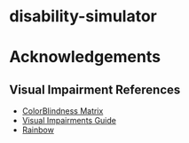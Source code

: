 # disability-simulator

# Acknowledgements
## Visual Impairment References
- [ColorBlindness Matrix](https://web.archive.org/web/20081014161121/http:/www.colorjack.com/labs/colormatrix/)
- [Visual Impairments Guide](https://www.perkins.org/what-blindness-really-looks-like/)
- [Rainbow](https://www.pngkit.com/downpic/u2q8a9r5e6w7u2a9_rainbow-png-transparent-background/)